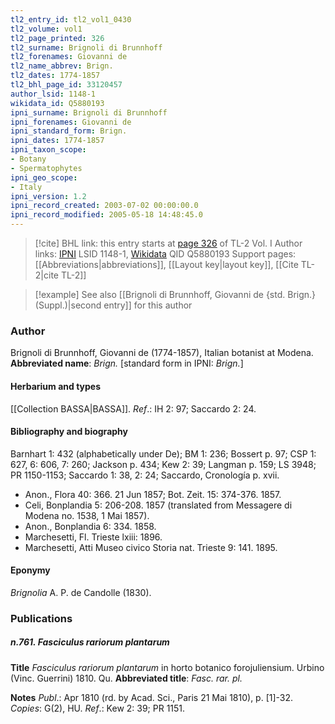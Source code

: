 ```yaml
---
tl2_entry_id: tl2_vol1_0430
tl2_volume: vol1
tl2_page_printed: 326
tl2_surname: Brignoli di Brunnhoff
tl2_forenames: Giovanni de
tl2_name_abbrev: Brign.
tl2_dates: 1774-1857
tl2_bhl_page_id: 33120457
author_lsid: 1148-1
wikidata_id: Q5880193
ipni_surname: Brignoli di Brunnhoff
ipni_forenames: Giovanni de
ipni_standard_form: Brign.
ipni_dates: 1774-1857
ipni_taxon_scope: 
- Botany
- Spermatophytes
ipni_geo_scope: 
- Italy
ipni_version: 1.2
ipni_record_created: 2003-07-02 00:00:00.0
ipni_record_modified: 2005-05-18 14:48:45.0
---
```


> [!cite] BHL link: this entry starts at [page 326](https://www.biodiversitylibrary.org/page/33120457) of TL-2 Vol. I
> Author links: [IPNI](https://www.ipni.org/a/1148-1) LSID 1148-1, [Wikidata](https://www.wikidata.org/wiki/Q5880193) QID Q5880193
> Support pages: [[Abbreviations|abbreviations]], [[Layout key|layout key]], [[Cite TL-2|cite TL-2]]

> [!example] See also [[Brignoli di Brunnhoff, Giovanni de {std. Brign.} (Suppl.)|second entry]] for this author

### Author

Brignoli di Brunnhoff, Giovanni de (1774-1857), Italian botanist at Modena. 
**Abbreviated name**: *Brign.* \[standard form in IPNI: *Brign.*\]

#### Herbarium and types

[[Collection BASSA|BASSA]].
*Ref*.: IH 2: 97; Saccardo 2: 24.

#### Bibliography and biography

Barnhart 1: 432 (alphabetically under De); BM 1: 236; Bossert p. 97; CSP 1: 627, 6: 606, 7: 260; Jackson p. 434; Kew 2: 39; Langman p. 159; LS 3948; PR 1150-1153; Saccardo 1: 38, 2: 24; Saccardo, Cronología p. xvii.
- Anon., Flora 40: 366. 21 Jun 1857; Bot. Zeit. 15: 374-376. 1857.
- Celi, Bonplandia 5: 206-208. 1857 (translated from Messagere di Modena no. 1538, 1 Mai 1857).
- Anon., Bonplandia 6: 334. 1858.
- Marchesetti, Fl. Trieste lxiii: 1896.
- Marchesetti, Atti Museo civico Storia nat. Trieste 9: 141. 1895.

#### Eponymy

*Brignolia* A. P. de Candolle (1830).

### Publications

##### n.761. Fasciculus rariorum plantarum

**Title**
*Fasciculus rariorum plantarum* in horto botanico forojuliensium. Urbino (Vinc. Guerrini) 1810. Qu.
**Abbreviated title**: *Fasc. rar. pl.*

**Notes**
*Publ*.: Apr 1810 (rd. by Acad. Sci., Paris 21 Mai 1810), p. \[1\]-32. *Copies*: G(2), HU.
*Ref*.: Kew 2: 39; PR 1151.

